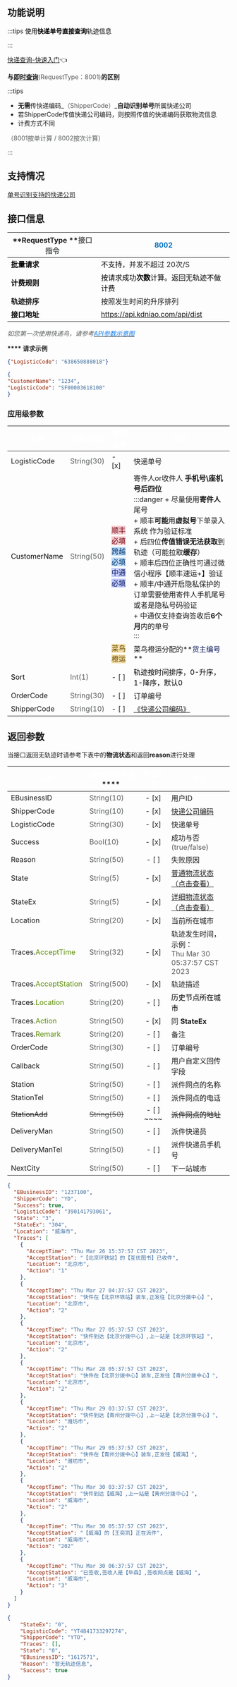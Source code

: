 #### 
## <font style="background-color:#52C41A;"> </font> 功能说明
:::tips
<font style="color:black;">使用</font>**<font style="color:black;">快递单号直接查询</font>**<font style="color:black;">轨迹信息</font>

:::

[快递查询-快速入门](https://www.yuque.com/kdnjishuzhichi/tcyzry/diyqk8gpq0t9stex)👈

<font style="background-color:#52C41A;"></font>

<font style="background-color:#52C41A;"> </font> **与**[**即时查询**](https://www.yuque.com/kdnjishuzhichi/dfcrg1/yv7zgv)<font style="color:#595959;">(RequestType：8001)</font>**的区别**

:::tips
+ **无需**传快递编码_<font style="color:#595959;">（ShipperCode）</font>_**自动识别单号**所属快递公司
+ 若ShipperCode传值快递公司编码，则按照传值的快递编码获取物流信息
+ 计费方式不同

<font style="color:#585A5A;">      （8001按单计算 / 8002按次计算）</font>

:::



## <font style="background-color:#52C41A;"> </font> 支持情况
[单号识别支持的快递公司](https://www.yuque.com/kdnjishuzhichi/weubcu/yw4s6x1gbxsxadsp)

## <font style="background-color:#52C41A;"> </font> 接口信息
| **RequestType **<font style="color:#585A5A;">接口指令</font> | **<font style="color:#0070C0;">8002</font>** |
| --- | --- |
| **<font style="color:black;">批量请求</font>** | <font style="color:black;">不支持</font>，并发不超过 20次/S |
| **<font style="color:black;">计费规则</font>** | <font style="color:black;">按请求成功</font>**<font style="color:black;">次数</font>**<font style="color:black;">计算。返回无轨迹不做计费</font> |
| **轨迹排序** | 按照发生时间的升序排列 |
| **<font style="color:black;">接口地址</font>** | https://api.kdniao.com/api/dist |


_<font style="color:#585A5A;">如您第一次使用快递鸟，请参考</font>_[_<font style="color:#117CEE;">API参数示意图</font>_](https://www.yuque.com/kdnjishuzhichi/dfcrg1/hl2gthcuqft7rm34)



**<font style="color:rgb(38, 38, 38);background-color:#52C41A;"> </font>****<font style="color:rgb(38, 38, 38);"> 请求示例</font>**<font style="color:rgb(38, 38, 38);"></font>

```json
{"LogisticCode": "638650888018"}
```

```json
{
"CustomerName": "1234",
"LogisticCode": "SF00003618100"
}
```

<font style="color:rgb(38, 38, 38);"></font>

###  <font style="background-color:#1890FF;"> </font> 应用级参数
| **<font style="color:#FFFFFF;">名称</font>** | **<font style="color:#FFFFFF;">类型(长度)</font>** | **<font style="color:#FFFFFF;">是否必须</font>** | **<font style="color:#FFFFFF;">描述</font>** |
| --- | --- | --- | --- |
| LogisticCode | <font style="color:#585A5A;">String(30)</font> | - [x] <font style="color:black;"></font> | 快递单号 |
| <font style="color:black;">CustomerName</font> | <font style="color:#585A5A;">String(50)</font> | <font style="background:#F8CED3;color:#70000D">顺丰必填</font><br/><font style="background:#C0DDFC;color:#00346B">跨越必填</font><br/><font style="background:#C0CAFC;color:#101E60">中通必填</font> | 寄件人or收件人 **手机号\座机号后四位**<br/>:::danger + 尽量使用**寄件人**尾号<br/>+ 顺丰**可能**用**虚拟号**下单录入系统  作为验证标准<br/>+ 后四位**传值错误无法获取**到轨迹（可能拉取**缓存**）<br/>+ 顺丰后四位正确性可通过微信小程序【顺丰速运+】验证<br/>+ 顺丰/中通开启隐私保护的订单需要使用寄件人手机尾号或者是隐私号码验证<br/>+ 中通仅支持查询签收后**6个月**内的单号<br/>:::  |
| | | <font style="background:#F6E1AC;color:#664900">菜鸟橙运</font> | 菜鸟橙运分配的**<font style="color:#101E60;">货主编号</font>** |
| <font style="color:black;">Sort</font> | <font style="color:#585A5A;">Int(1)</font> | - [ ]  | <font style="color:black;">轨迹按时间排序，0-升序，1-降序，默认0</font> |
| OrderCode | <font style="color:#585A5A;">String(30)</font> | - [ ]  | 订单编号 |
| ShipperCode | <font style="color:#585A5A;">String(10)</font> | - [ ]  | [《快递公司编码》](https://www.yuque.com/kdnjishuzhichi/dfcrg1/mza2ln) |




## <font style="background-color:#52C41A;"> </font> 返回参数
当接口返回无轨迹时请参考下表中的**物流状态**和返回**reason**进行处理

| **<font style="color:#FFFFFF;">名称</font>** | **<font style="color:#FFFFFF;">类型</font>****<font style="color:#FFFFFF;">(</font>****<font style="color:#FFFFFF;">字符长度</font>****<font style="color:#FFFFFF;">)</font>** | **<font style="color:#FFFFFF;">是否必须</font>** | **<font style="color:#FFFFFF;">描述</font>** |
| --- | --- | :---: | --- |
| EBusinessID | <font style="color:#585A5A;">String(10)</font> | - [x]  | 用户ID |
| ShipperCode | <font style="color:#585A5A;">String(10)</font> | - [x]  | [快递公司编码](https://www.yuque.com/kdnjishuzhichi/dfcrg1/mza2ln) |
| LogisticCode | <font style="color:#585A5A;">String(30)</font> | - [x]  | 快递单号 |
| Success | <font style="color:#585A5A;">Bool</font><font style="color:#585A5A;">(10)</font> | - [x]  | 成功与否<font style="color:#585A5A;">(true/false)</font> |
| Reason | <font style="color:#585A5A;">String(50)</font> | - [ ]  | 失败原因 |
| State | <font style="color:#585A5A;">String(5)</font> | - [x] <font style="color:black;"></font> | [普通物流状态（点击查看）](https://www.yuque.com/kdnjishuzhichi/weubcu/yftcgpzg81sxwigh) |
| StateEx | <font style="color:#585A5A;">String(5)</font> | - [x]  | [详细物流状态（点击查看）](https://www.yuque.com/kdnjishuzhichi/weubcu/cti4czvp8hnatgue) |
| Location | <font style="color:#585A5A;">String(20)</font> | - [x]  | 当前所在城市 |
| Traces.<font style="color:#5C8D07;">AcceptTime</font> | <font style="color:#585A5A;">String(32)</font> | - [x]  | 轨迹发生时间，示例：<br/><font style="color:#585A5A;">Thu Mar 30 05:37:57 CST 2023</font> |
| Traces.<font style="color:#5C8D07;">AcceptStation</font> | <font style="color:#585A5A;">String(500)</font> | - [x]  | 轨迹描述 |
| <font style="color:black;">Traces</font><font style="color:#5C8D07;">.Location</font> | <font style="color:#585A5A;">String(20)</font> | - [ ]  | <font style="color:black;">历史节点所在城市</font> |
| Traces.<font style="color:#5C8D07;">Action</font> | <font style="color:#585A5A;">String(50)</font> | - [x]  | 同 **StateEx** |
| Traces.<font style="color:#5C8D07;">Remark</font> | <font style="color:#585A5A;">String(20)</font> | - [ ]  | 备注 |
| OrderCode | <font style="color:#585A5A;">String(30)</font> | - [ ]  | 订单编号 |
| Callback | <font style="color:#585A5A;">String</font><font style="color:#585A5A;">(50)</font> | - [ ]  | 用户自定义回传字段 |
| Station | <font style="color:#585A5A;">String(50)</font> | - [ ]  | 派件网点的名称 |
| StationTel | <font style="color:#585A5A;">String(50)</font> | - [ ]  | 派件网点的电话 |
| ~~StationAdd~~ | ~~<font style="color:#585A5A;">String(50)</font>~~ | - [ ] ~~~~ | ~~派件网点的地址~~ |
| DeliveryMan | <font style="color:#585A5A;">String(50)</font> | - [ ]  | 派件快递员 |
| DeliveryManTel | <font style="color:#585A5A;">String(50)</font> | - [ ]  | 派件快递员手机号 |
| NextCity | <font style="color:#585A5A;">String(50)</font> | - [ ]  | 下一站城市 |


```json
{
  "EBusinessID": "1237100",
  "ShipperCode": "YD",
  "Success": true,
  "LogisticCode": "390141793061",
  "State": "3",
  "StateEx": "304",
  "Location": "威海市",
  "Traces": [
    {
      "AcceptTime": "Thu Mar 26 15:37:57 CST 2023",
      "AcceptStation": "【北京环铁站】的【互优图书】已收件",
      "Location": "北京市",
      "Action": "1"
    },
    {
      "AcceptTime": "Thu Mar 27 04:37:57 CST 2023",
      "AcceptStation": "快件在【北京环铁站】装车,正发往【北京分拨中心】",
      "Location": "北京市",
      "Action": "2"
    },
    {
      "AcceptTime": "Thu Mar 27 05:37:57 CST 2023",
      "AcceptStation": "快件到达【北京分拨中心】,上一站是【北京环铁站】",
      "Location": "北京市",
      "Action": "2"
    },
    {
      "AcceptTime": "Thu Mar 28 05:37:57 CST 2023",
      "AcceptStation": "快件在【北京分拨中心】装车,正发往【青州分拨中心】",
      "Location": "北京市",
      "Action": "2"
    },
    {
      "AcceptTime": "Thu Mar 29 03:37:57 CST 2023",
      "AcceptStation": "快件到达【青州分拨中心】,上一站是【北京分拨中心】",
      "Location": "潍坊市",
      "Action": "2"
    },
    {
      "AcceptTime": "Thu Mar 29 05:37:57 CST 2023",
      "AcceptStation": "快件在【青州分拨中心】装车,正发往【威海】",
      "Location": "潍坊市",
      "Action": "2"
    },
    {
      "AcceptTime": "Thu Mar 30 03:37:57 CST 2023",
      "AcceptStation": "快件到达【威海】,上一站是【青州分拨中心】",
      "Location": "威海市",
      "Action": "2"
    },
    {
      "AcceptTime": "Thu Mar 30 05:37:57 CST 2023",
      "AcceptStation": "【威海】的【王奕凯】正在派件",
      "Location": "威海市",
      "Action": "202"
    },
    {
      "AcceptTime": "Thu Mar 30 06:37:57 CST 2023",
      "AcceptStation": "已签收,签收人是【毕森】,签收网点是【威海】",
      "Location": "威海市",
      "Action": "3"
    }
  ]
}
```

```json
{
    "StateEx": "0",
    "LogisticCode": "YT4841733297274",
    "ShipperCode": "YTO",
    "Traces": [],
    "State": "0",
    "EBusinessID": "1617571",
    "Reason": "暂无轨迹信息",
    "Success": true
}
```

